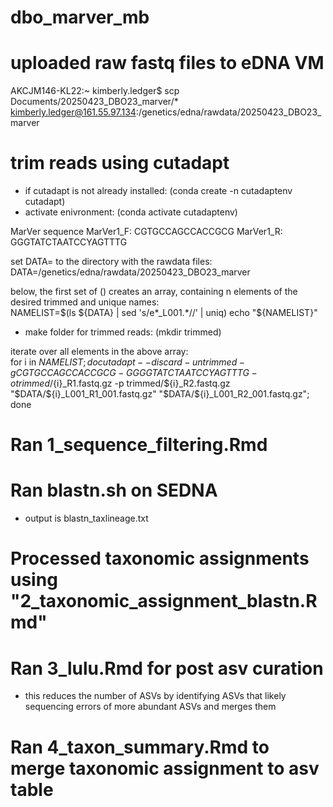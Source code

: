 # dbo_marver_mb

# uploaded raw fastq files to eDNA VM 
AKCJM146-KL22:~ kimberly.ledger$ scp Documents/20250423_DBO23_marver/* kimberly.ledger@161.55.97.134:/genetics/edna/rawdata/20250423_DBO23_marver

# trim reads using cutadapt 
* if cutadapt is not already installed: (conda create -n cutadaptenv cutadapt)
* activate enivronment: (conda activate cutadaptenv) 

MarVer sequence 
MarVer1_F: CGTGCCAGCCACCGCG
MarVer1_R: GGGTATCTAATCCYAGTTTG

set DATA= to the directory with the rawdata files:   
DATA=/genetics/edna/rawdata/20250423_DBO23_marver

below, the first set of () creates an array, containing n elements of the desired trimmed and unique names:   
NAMELIST=$(ls ${DATA} | sed 's/e*_L001.*//' | uniq)
echo "${NAMELIST}"

* make folder for trimmed reads: (mkdir trimmed)

iterate over all elements in the above array:   
for i in ${NAMELIST}; do
   cutadapt --discard-untrimmed -g CGTGCCAGCCACCGCG -G GGGTATCTAATCCYAGTTTG -o trimmed/${i}_R1.fastq.gz -p trimmed/${i}_R2.fastq.gz "$DATA/${i}_L001_R1_001.fastq.gz" "$DATA/${i}_L001_R2_001.fastq.gz";
done

# Ran 1_sequence_filtering.Rmd

# Ran blastn.sh on SEDNA
- output is blastn_taxlineage.txt

# Processed taxonomic assignments using "2_taxonomic_assignment_blastn.Rmd"

# Ran 3_lulu.Rmd for post asv curation 
- this reduces the number of ASVs by identifying ASVs that likely sequencing errors of more abundant ASVs and merges them 

# Ran 4_taxon_summary.Rmd to merge taxonomic assignment to asv table 
